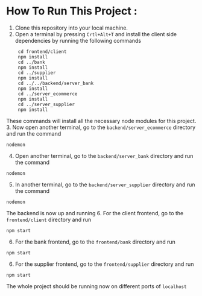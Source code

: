 # How To Run This Project :
1. Clone this repository into your local machine.
2. Open a terminal by pressing `Crtl+Alt+T` and install the client side dependencies by running the following commands
   ```
    cd frontend/client
    npm install
    cd ../bank
    npm install
    cd ../supplier
    npm install
    cd ../../backend/server_bank
    npm install
    cd ../server_ecommerce
    npm install
    cd ../server_supplier
    npm install
    ```
These commands will install all the necessary node modules for this project.
3. Now open another terminal, go to the `backend/server_ecommerce` directory and run the command
```
nodemon
```
4. Open another terminal, go to the `backend/server_bank` directory and run the command
```
nodemon
```
5. In another terminal, go to the `backend/server_supplier` directory and run the command
```
nodemon
```
The backend is now up and running
6. For the client frontend, go to the `frontend/client` directory and run 
```
npm start
```
6. For the bank frontend, go to the `frontend/bank` directory and run 
```
npm start
```
6. For the supplier frontend, go to the `frontend/supplier` directory and run 
```
npm start
```

The whole project should be running now on different ports of `localhost`